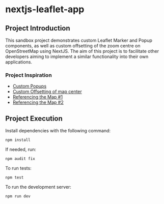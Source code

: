 # nextjs-leaflet-app

## Project Introduction

This sandbox project demonstrates custom Leaflet Marker and Popup components, as well as custom offsetting of the zoom centre on OpenStreetMap using NextJS. The aim of this project is to facilitate other developers aiming to implement a similar functionality into their own applications.

### Project Inspiration

-   [Custom Popups](https://stackoverflow.com/questions/40901539/arbitrary-function-on-react-leaflet-marker-click)
-   [Custom Offsetting of map center](https://github.com/Leaflet/Leaflet/issues/859)
-   [Referencing the Map #1](https://stackoverflow.com/questions/65387165/how-do-i-get-a-react-leaflet-map-to-pan-to-a-new-center)
-   [Referencing the Map #2](https://stackoverflow.com/questions/72706321/how-to-access-leaflet-functionality-with-buttons-that-are-not-child-components-o/72708117#72708117)


## Project Execution

Install dependencies with the following command:
```
npm install
```

If needed, run:
```
npm audit fix
```

To run tests:
```
npm test
```

To run the development server:
```
npm run dev
```